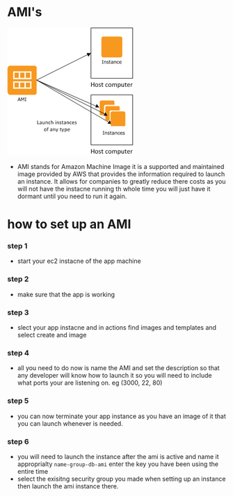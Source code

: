 # AMI's
![Alt text](Images/AMI.png)

- AMI stands for Amazon Machine Image it is a supported and maintained image provided by AWS that provides the information required to launch an instance. It allows for companies to greatly reduce there costs as you will not have the instacne running th whole time you will just have it dormant until you need to run it again. 

# how to set up an AMI
### step 1 
- start your ec2 instacne of the app machine 
### step 2
- make sure that the app is working 
### step 3
- slect your app instacne and in actions find images and templates and select create and image 
### step 4
- all you need to do now is name the AMI and set the description so that any developer will know how to launch it so you will need to include what ports your are listening on. eg (3000, 22, 80)
### step 5
- you can now terminate your app instance as you have an image of it that you can launch whenever is needed. 
### step 6
- you will need to launch the instance after the ami is active and name it approprialty `name-group-db-ami` enter the key you have been using the entire time 
- select the exisitng security group you made when setting up an instance then launch the ami instance there. 